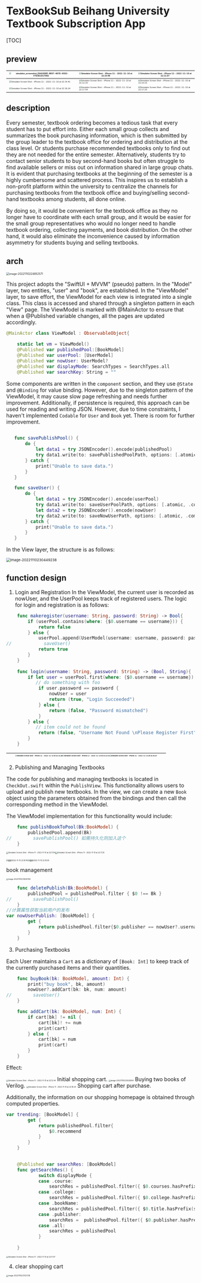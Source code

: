 # TexBookSub Beihang University Textbook Subscription App



[TOC]

## preview

| <img src="picture/simulator_screenshot_E9420DEE-BE67-487D-85D2-F7D3D1017082.png" alt="simulator_screenshot_E9420DEE-BE67-487D-85D2-F7D3D1017082" style="zoom: 33%;" /> | <img src="picture/Simulator Screen Shot - iPhone 11 - 2022-11-10 at 22.10.48.png" alt="Simulator Screen Shot - iPhone 11 - 2022-11-10 at 22.10.48" style="zoom: 33%;" /> | <img src="picture/Simulator Screen Shot - iPhone 11 - 2022-11-10 at 22.11.07.png" alt="Simulator Screen Shot - iPhone 11 - 2022-11-10 at 22.11.07" style="zoom: 33%;" /> |
| ------------------------------------------------------------ | ------------------------------------------------------------ | ------------------------------------------------------------ |
| <img src="picture/Simulator Screen Shot - iPhone 11 - 2022-11-10 at 22.14.41.png" alt="Simulator Screen Shot - iPhone 11 - 2022-11-10 at 22.14.41" style="zoom: 33%;" /> | <img src="picture/Simulator Screen Shot - iPhone 11 - 2022-11-10 at 22.12.33.png" alt="Simulator Screen Shot - iPhone 11 - 2022-11-10 at 22.12.33" style="zoom: 33%;" /> | <img src="picture/Simulator Screen Shot - iPhone 11 - 2022-11-10 at 22.15.15.png" alt="Simulator Screen Shot - iPhone 11 - 2022-11-10 at 22.15.15" style="zoom: 33%;" /> |
| <img src="picture/Simulator Screen Shot - iPhone 11 - 2022-11-10 at 22.18.24.png" alt="Simulator Screen Shot - iPhone 11 - 2022-11-10 at 22.18.24" style="zoom: 33%;" /> | <img src="picture/Simulator Screen Shot - iPhone 11 - 2022-11-10 at 22.17.54.png" alt="Simulator Screen Shot - iPhone 11 - 2022-11-10 at 22.17.54" style="zoom: 33%;" /> | <img src="picture/Simulator Screen Shot - iPhone 11 - 2022-11-10 at 22.17.25.png" alt="Simulator Screen Shot - iPhone 11 - 2022-11-10 at 22.17.25" style="zoom: 33%;" /> |



## description

Every semester, textbook ordering becomes a tedious task that every student has to put effort into. Either each small group collects and summarizes the book purchasing information, which is then submitted by the group leader to the textbook office for ordering and distribution at the class level. Or students purchase recommended textbooks only to find out they are not needed for the entire semester. Alternatively, students try to contact senior students to buy second-hand books but often struggle to find available sellers or miss out on information shared in large group chats. It is evident that purchasing textbooks at the beginning of the semester is a highly cumbersome and scattered process. This inspires us to establish a non-profit platform within the university to centralize the channels for purchasing textbooks from the textbook office and buying/selling second-hand textbooks among students, all done online.

By doing so, it would be convenient for the textbook office as they no longer have to coordinate with each small group, and it would be easier for the small group representatives who would no longer need to handle textbook ordering, collecting payments, and book distribution. On the other hand, it would also eliminate the inconvenience caused by information asymmetry for students buying and selling textbooks.

## arch

<img src="picture/image-20221110224852571.png" alt="image-20221110224852571" style="zoom: 50%;" />


This project adopts the "SwiftUI + MVVM" (pseudo) pattern. In the "Model" layer, two entities, "user" and "book", are established. In the "ViewModel" layer, to save effort, the ViewModel for each view is integrated into a single class. This class is accessed and shared through a singleton pattern in each "View" page. The ViewModel is marked with @MainActor to ensure that when a @Published variable changes, all the pages are updated accordingly.

```swift
@MainActor class ViewModel : ObservableObject{

    static let vm = ViewModel()
    @Published var publishedPool:[BookModel]
    @Published var userPool: [UserModel]
    @Published var nowUser: UserModel?
    @Published var displayMode: SearchTypes = SearchTypes.all
    @Published var searchKey: String = ""
```

Some components are written in the `component` section, and they use `@State` and `@Binding` for value binding. However, due to the singleton pattern of the ViewModel, it may cause slow page refreshing and needs further improvement. Additionally, if persistence is required, this approach can be used for reading and writing JSON. However, due to time constraints, I haven't implemented `Codable` for `User` and `Book` yet. There is room for further improvement.

```swift
    
   func savePublishPool() {
       do {
           let data1 = try JSONEncoder().encode(publishedPool)
           try data1.write(to: savePublishedPoolPath, options: [.atomic, .completeFileProtection])
       } catch {
           print("Unable to save data.")
       }
   }

   func saveUser() {
       do {
           let data1 = try JSONEncoder().encode(userPool)
           try data1.write(to: saveUserPoolPath, options: [.atomic, .completeFileProtection])
           let data2 = try JSONEncoder().encode(nowUser)
           try data2.write(to: saveNowUserPath, options: [.atomic, .completeFileProtection])
       } catch {
           print("Unable to save data.")
       }
   }

```




In the View layer, the structure is as follows:

<img src="picture/image-20221110230449238.png" alt="image-20221110230449238" style="zoom: 67%;" />

## function design


1. Login and Registration
In the ViewModel, the current user is recorded as nowUser, and the UserPool keeps track of registered users. The logic for login and registration is as follows:

```swift
    func makeregister(username: String, password: String) -> Bool{
        if (userPool.contains(where: {$0.username == username})) {
            return false
        } else {
            userPool.append(UserModel(username: username, password: password, cart: [:], published: []))
//            saveUser()
            return true
        }
    }
    
    func login(username: String, password: String) -> (Bool, String){
        if let user = userPool.first(where: {$0.username == username}) {
           // do something with foo
            if user.password == password {
                nowUser = user
                return (true, "Login Succeeded")
            } else {
                return (false, "Password mismatched")
            }
        } else {
           // item could not be found
            return (false, "Username Not Found \nPlease Register First")
        }
    }
```



|      | <img src="picture/Simulator Screen Shot - iPhone 11 - 2022-11-10 at 22.10.48-166809361660725.png" alt="Simulator Screen Shot - iPhone 11 - 2022-11-10 at 22.10.48" style="zoom: 25%;" /><img src="picture/Simulator Screen Shot - iPhone 11 - 2022-11-10 at 22.10.03.png" alt="Simulator Screen Shot - iPhone 11 - 2022-11-10 at 22.10.03" style="zoom: 25%;" /><img src="picture/Simulator Screen Shot - iPhone 11 - 2022-11-10 at 22.09.47-166809354769422.png" alt="Simulator Screen Shot - iPhone 11 - 2022-11-10 at 22.09.47" style="zoom: 25%;" /> |      |
| ---- | ------------------------------------------------------------ | ---- |


2. Publishing and Managing Textbooks

The code for publishing and managing textbooks is located in `CheckOut.swift` within the `PublishView`. This functionality allows users to upload and publish new textbooks. In the view, we can create a new `Book` object using the parameters obtained from the bindings and then call the corresponding method in the ViewModel.

The ViewModel implementation for this functionality would include:

```swift
    func publishBookToPool(Bk:BookModel) {
        publishedPool.append(Bk)
//        savePublishPool() 如需持久化则加入这个
    }
```

<img src="picture/Simulator Screen Shot - iPhone 11 - 2022-11-10 at 22.17.54-166809325910217.png" alt="Simulator Screen Shot - iPhone 11 - 2022-11-10 at 22.17.54" style="zoom:33%;" /><img src="picture/Simulator Screen Shot - iPhone 11 - 2022-11-10 at 22.17.25-166809324656215.png" alt="Simulator Screen Shot - iPhone 11 - 2022-11-10 at 22.17.25" style="zoom:33%;" />



<img src="picture/截屏2022-11-10 22.18.14.png" alt="截屏2022-11-10 22.18.14" style="zoom: 33%;" /><img src="picture/截屏2022-11-10 22.18.05.png" alt="截屏2022-11-10 22.18.05" style="zoom: 33%;" />

book management

<img src="picture/image-20221110231630769.png" alt="image-20221110231630769" style="zoom:33%;" />

```swift
    func deletePublish(Bk:BookModel) {
        publishedPool = publishedPool.filter { $0 !== Bk }
//        savePublishPool()
    }
//计算属性获取当前用户的发布
var nowUserPublish: [BookModel] {
        get {
            return publishedPool.filter{$0.publisher == nowUser?.username}
        }
    }
```


3. Purchasing Textbooks

Each User maintains a `Cart` as a dictionary of `[Book: Int]` to keep track of the currently purchased items and their quantities.



```swift
    func buyBook(bk: BookModel, amount: Int) {
        print("buy book", bk, amount)
        nowUser?.addCart(bk: bk, num: amount)
//        saveUser()
    }

    func addCart(bk: BookModel, num: Int) {
        if cart[bk] != nil {
            cart[bk]! += num
            print(cart)
        } else {
            cart[bk] = num
            print(cart)
        }
    }
```

Effect:

<img src="picture/Simulator Screen Shot - iPhone 11 - 2022-11-10 at 22.12.44.png" alt="Simulator Screen Shot - iPhone 11 - 2022-11-10 at 22.12.44" style="zoom: 33%;" />
Initial shopping cart.

<img src="picture/image-20221110233026904.png" alt="image-20221110233026904" style="zoom: 33%;" />
Buying two books of Verilog.

<img src="picture/Simulator Screen Shot - iPhone 11 - 2022-11-10 at 22.18.24-166809418087532.png" alt="Simulator Screen Shot - iPhone 11 - 2022-11-10 at 22.18.24" style="zoom:33%;" />
Shopping cart after purchase.




Additionally, the information on our shopping homepage is obtained through computed properties.

```swift
var trending: [BookModel] {
        get {
            return publishedPool.filter{
                $0.recommend
            }
        }
    }
    

    @Published var searchRes: [BookModel]
    func getSearchRes() {
            switch displayMode {
            case .course:
                searchRes = publishedPool.filter({ $0.courses.hasPrefix(searchKey)})
            case .college:
                searchRes = publishedPool.filter({ $0.college.hasPrefix(searchKey)})
            case .bookName:
                searchRes = publishedPool.filter({ $0.title.hasPrefix(searchKey)})
            case .publisher:
                searchRes =  publishedPool.filter({ $0.publisher.hasPrefix(searchKey)})
            case .all:
                searchRes = publishedPool
            }
        
    }
```

<img src="picture/Simulator Screen Shot - iPhone 11 - 2022-11-10 at 22.11.07-166809462524035.png" alt="Simulator Screen Shot - iPhone 11 - 2022-11-10 at 22.11.07" style="zoom: 33%;" />

4. clear shopping cart

<img src="picture/image-20221110233127216.png" alt="image-20221110233127216" style="zoom: 33%;" />

